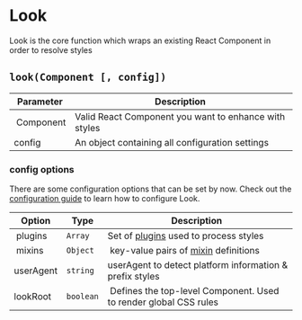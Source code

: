 # Look
Look is the core function which wraps an existing React Component in order to resolve styles

## `look(Component [, config])`
| Parameter | Description |
| --------- | ----------- |
| Component | Valid React Component you want to enhance with styles |
| config    | An object containing all configuration settings |

### config options
There are some configuration options that can be set by now. Check out the [configuration guide](../guides/configureLook.md) to learn how to configure Look.

| Option | Type | Description |
| --------- | --- | ----------- |
| plugins | `Array` | Set of [plugins](../Plugins.md) used to process styles |
| mixins | `Object` | key-value pairs of [mixin](../Mixins.md) definitions
| userAgent    | `string` | userAgent to detect platform  information & prefix styles |
| lookRoot | `boolean` | Defines the top-level Component. Used to render global CSS rules |
